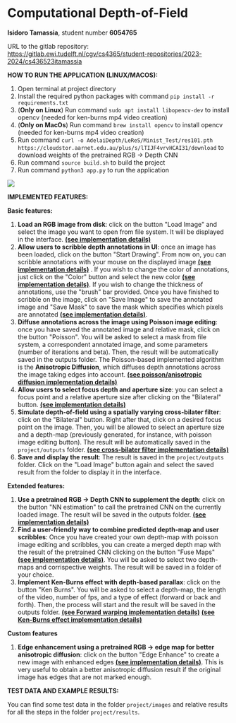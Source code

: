 # Computational Depth-of-Field 

**Isidoro Tamassia**, student number **6054765**

URL to the gitlab repository: https://gitlab.ewi.tudelft.nl/cgv/cs4365/student-repositories/2023-2024/cs436523itamassia

**HOW TO RUN THE APPLICATION (LINUX/MACOS):**
1. Open terminal at project directory
1. Install the required python packages with command `pip install -r requirements.txt`
1. (**Only on Linux**) Run command `sudo apt install libopencv-dev` to install opencv (needed for ken-burns mp4 video creation)
1. (**Only on MacOs**) Run command `brew install opencv` to install opencv (needed for ken-burns mp4 video creation)
1. Run command `curl -o AdelaiDepth/LeReS/Minist_Test/res101.pth https://cloudstor.aarnet.edu.au/plus/s/lTIJF4vrvHCAI31/download` to download weights of the pretrained RGB -> Depth CNN
1. Run command `source build.sh` to build the project 
1. Run command `python3 app.py` to run the application


![](project/screenshot.png)

**IMPLEMENTED FEATURES:**

**Basic features:**
1. **Load an RGB image from disk**: click on the button "Load Image" and select the image you want to open from file system. It will be displayed in the interface. [**(see implementation details)**](https://gitlab.ewi.tudelft.nl/cgv/cs4365/student-repositories/2023-2024/cs436523itamassia/-/blob/main/project/app.py?ref_type=heads#L110)
2. **Allow users to scribble depth annotations in UI**: once an image has been loaded, click on the button "Start Drawing". From now on, you can scribble annotations with your mouse on the displayed image [**(see implementation details)**](https://gitlab.ewi.tudelft.nl/cgv/cs4365/student-repositories/2023-2024/cs436523itamassia/-/blob/main/project/app.py?ref_type=heads#L180) . If you wish to change the color of annotations, just click on the "Color" button and select the new color [**(see implementation details)**](https://gitlab.ewi.tudelft.nl/cgv/cs4365/student-repositories/2023-2024/cs436523itamassia/-/blob/main/project/app.py?ref_type=heads#L198). If you wish to change the thickness of annotations, use the "brush" bar provided. Once you have finished to scribble on the image, click on "Save Image" to save the annotated image and "Save Mask" to save the mask which specifies which pixels are annotated [**(see implementation details)**](https://gitlab.ewi.tudelft.nl/cgv/cs4365/student-repositories/2023-2024/cs436523itamassia/-/blob/main/project/app.py?ref_type=heads#L222).
3. **Diffuse annotations across the image using Poisson image editing**: once you have saved the annotated image and relative mask, click on the button "Poisson". You will be asked to select a mask from file system, a correspondent annotated image, and some parameters (number of iterations and beta). Then, the result will be automatically saved in the outputs folder. The Poisson-based implemented algorithm is the **Anisotropic Diffusion**, which diffuses depth annotations across the image taking edges into account. [**(see poisson/anisotropic diffusion implementation details)**](https://gitlab.ewi.tudelft.nl/cgv/cs4365/student-repositories/2023-2024/cs436523itamassia/-/blob/main/project/poisson_and_bilateral/src/your_code_here.h?ref_type=heads#L47)
4. **Allow users to select focus depth and aperture size**: you can select a focus point and a relative aperture size after clicking on the "Bilateral" button. [**(see implementation details)**](https://gitlab.ewi.tudelft.nl/cgv/cs4365/student-repositories/2023-2024/cs436523itamassia/-/blob/main/project/app.py?ref_type=heads#L233)
5. **Simulate depth-of-field using a spatially varying cross-bilater filter**: click on the "Bilateral" button. Right after that, click on a desired focus point on the image. Then, you will be allowed to select an aperture size and a depth-map (previously generated, for instance, with poisson image editing button). The result will be automatically saved in the `project/outputs` folder. [**(see cross-bilater filter implementation details)**](https://gitlab.ewi.tudelft.nl/cgv/cs4365/student-repositories/2023-2024/cs436523itamassia/-/blob/main/project/poisson_and_bilateral/src/your_code_here.h?ref_type=heads#L154)
6. **Save and display the result**: The result is saved in the `project/outputs` folder. Click on the "Load Image" button again and select the saved result from the folder to display it in the interface.

**Extended features:**

1. **Use a pretrained RGB -> Depth CNN to supplement the depth**: click on the button "NN estimation" to call the pretrained CNN on the currently loaded image. The result will be saved in the outputs folder. [**(see implementation details)**](https://gitlab.ewi.tudelft.nl/cgv/cs4365/student-repositories/2023-2024/cs436523itamassia/-/blob/main/project/app.py?ref_type=heads#L302)
2. **Find a user-friendly way to combine predicted depth-map and user scribbles**: Once you have created your own depth-map with poisson image editing and scribbles, you can create a merged depth map with the result of the pretrained CNN clicking on the button "Fuse Maps" [**(see implementation details)**](https://gitlab.ewi.tudelft.nl/cgv/cs4365/student-repositories/2023-2024/cs436523itamassia/-/blob/main/project/app.py?ref_type=heads#L336). You will be asked to select two depth-maps and corrispective weights. The result will be saved in a folder of your choice.
3. **Implement Ken-Burns effect with depth-based parallax**: click on the button "Ken Burns". You will be asked to select a depth-map, the length of the video, number of fps, and a type of effect (forward or back and forth). Then, the process will start and the result will be saved in the outputs folder. [**(see Forward warping implementation details)**](https://gitlab.ewi.tudelft.nl/cgv/cs4365/student-repositories/2023-2024/cs436523itamassia/-/blob/main/project/ken-burns/src/your_code_here.h?ref_type=heads#L236) [**(see Ken-Burns effect implementation details)**](https://gitlab.ewi.tudelft.nl/cgv/cs4365/student-repositories/2023-2024/cs436523itamassia/-/blob/main/project/ken-burns/src/main.cpp?ref_type=heads#L44) 

**Custom features**
1. **Edge enhancement using a pretrained RGB -> edge map for better anisotropic diffusion**: click on the button "Edge Enhance" to create a new image with enhanced edges [**(see implementation details)**](https://gitlab.ewi.tudelft.nl/cgv/cs4365/student-repositories/2023-2024/cs436523itamassia/-/blob/main/project/app.py?ref_type=heads#L412). This is very useful to obtain a better anisotropic diffusion result if the original image has edges that are not marked enough.

**TEST DATA AND EXAMPLE RESULTS:**

You can find some test data in the folder `project/images` and relative results for all the steps in the folder `project/results`.



